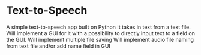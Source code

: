 # Text-to-Speech
A simple text-to-speech app built on Python
It takes in text from a text file.
Will implement a GUI for it with a possibility to directly input text to a field on the GUI.
Will implement multiple file saving
Will implement audio file naming from text file and/or add name field in GUI
